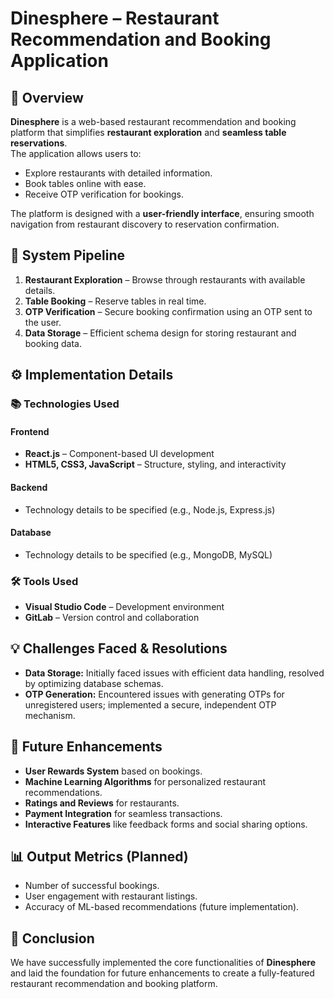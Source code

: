 # Dinesphere – Restaurant Recommendation and Booking Application  

## 📌 Overview  
**Dinesphere** is a web-based restaurant recommendation and booking platform that simplifies **restaurant exploration** and **seamless table reservations**.  
The application allows users to:  
- Explore restaurants with detailed information.  
- Book tables online with ease.  
- Receive OTP verification for bookings.  

The platform is designed with a **user-friendly interface**, ensuring smooth navigation from restaurant discovery to reservation confirmation.  



## 🔄 System Pipeline  

1. **Restaurant Exploration** – Browse through restaurants with available details.  
2. **Table Booking** – Reserve tables in real time.  
3. **OTP Verification** – Secure booking confirmation using an OTP sent to the user.  
4. **Data Storage** – Efficient schema design for storing restaurant and booking data.  
 



## ⚙️ Implementation Details  

### 📚 Technologies Used  

#### **Frontend**  
- **React.js** – Component-based UI development  
- **HTML5, CSS3, JavaScript** – Structure, styling, and interactivity  

#### **Backend**  
- Technology details to be specified (e.g., Node.js, Express.js)  

#### **Database**  
- Technology details to be specified (e.g., MongoDB, MySQL)  



### 🛠 Tools Used  
- **Visual Studio Code** – Development environment  
- **GitLab** – Version control and collaboration  



## 💡 Challenges Faced & Resolutions  
- **Data Storage:** Initially faced issues with efficient data handling, resolved by optimizing database schemas.  
- **OTP Generation:** Encountered issues with generating OTPs for unregistered users; implemented a secure, independent OTP mechanism.  



## 🚀 Future Enhancements  
- **User Rewards System** based on bookings.  
- **Machine Learning Algorithms** for personalized restaurant recommendations.  
- **Ratings and Reviews** for restaurants.  
- **Payment Integration** for seamless transactions.  
- **Interactive Features** like feedback forms and social sharing options.  



## 📊 Output Metrics (Planned)  
- Number of successful bookings.  
- User engagement with restaurant listings.  
- Accuracy of ML-based recommendations (future implementation).  



## 📜 Conclusion  
We have successfully implemented the core functionalities of **Dinesphere** and laid the foundation for future enhancements to create a fully-featured restaurant recommendation and booking platform.  
